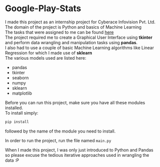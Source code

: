  # Google-Play-Stats
 
I made this project as an internship project for Cyberace Infovision Pvt. Ltd.   
The domain of the project is Python and basics of Machine Learning  
The tasks that were assigned to me can be found [here](https://github.com/farhankapadia/Google-Play_Stats/blob/master/problem-statement/ProjectFlow.txt)    
The project required me to create a Graphical User Interface using **tkinter** and perform data wrangling and manipulation tasks using **pandas**.  
I also had to use a couple of basic Machine Learning algorithms like Linear Regression for which I made use of **sklearn**  
The various models used are listed here:  
* pandas
* tkinter
* seaborn
* numpy
* sklearn
* matplotlib  

Before you can run this project, make sure you have all these modules installed.  
To install simply:  
```python
pip install
```   
followed by the name of the module you need to install.  

In order to run the project, run the file named `main.py`  

When I made this project, I was only just introduced to Python and Pandas so please excuse the tedious iterative approaches used in wrangling the data :P  

